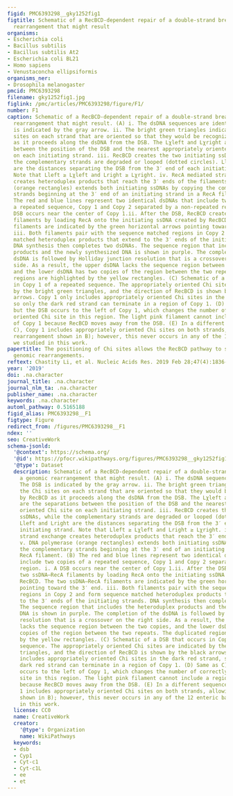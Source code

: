 ```yaml
---
figid: PMC6393298__gky1252fig1
figtitle: Schematic of a RecBCD-dependent repair of a double-strand break and a genomic
  rearrangement that might result
organisms:
- Escherichia coli
- Bacillus subtilis
- Bacillus subtilis At2
- Escherichia coli BL21
- Homo sapiens
- Venustaconcha ellipsiformis
organisms_ner:
- Drosophila melanogaster
pmcid: PMC6393298
filename: gky1252fig1.jpg
figlink: /pmc/articles/PMC6393298/figure/F1/
number: F1
caption: Schematic of a RecBCD-dependent repair of a double-strand break and a genomic
  rearrangement that might result. (A) i. The dsDNA sequences are identical. The DSB
  is indicated by the gray arrow. ii. The bright green triangles indicate the Chi
  sites on each strand that are oriented so that they would be recognized by RecBCD
  as it proceeds along the dsDNA from the DSB. The Lχleft and Lχright are the separations
  between the position of the DSB and the nearest appropriately oriented Chi site
  on each initiating strand. iii. RecBCD creates the two initiating ssDNAs, while
  the complementary strands are degraded or looped (dotted circles). Lleft and Lright
  are the distances separating the DSB from the 3′ end of each initiating strand.
  Note that Lleft ≥ Lχleft and Lright ≥ Lχright. iv. RecA mediated strand exchange
  creates heteroduplex products that reach the 3′ ends of the filaments. v. DNA polymerase
  (orange rectangles) extends both initiating ssDNAs by copying the complementary
  strands beginning at the 3′ end of an initiating strand in a RecA filament. (B)
  The red and blue lines represent two identical dsDNAs that include two copies of
  a repeated sequence, Copy 1 and Copy 2 separated by a non-repeated region. i. A
  DSB occurs near the center of Copy 1.ii. After the DSB, RecBCD creates two ssDNA–RecA
  filaments by loading RecA onto the initiating ssDNA created by RecBCD. The two ssDNA–RecA
  filaments are indicated by the green horizontal arrows pointing toward the 3′ end.
  iii. Both filaments pair with the sequence matched regions in Copy 2 and form sequence
  matched heteroduplex products that extend to the 3′ ends of the initiating strands.
  DNA synthesis then completes two dsDNAs. The sequence region that includes the heteroduplex
  products and the newly synthesized DNA is shown in purple. The completion of the
  dsDNA is followed by Holliday junction resolution that is a crossover on the right
  side. As a result, the upper dsDNA lacks the sequence region between the two copies,
  and the lower dsDNA has two copies of the region between the two repeats. The duplicated
  regions are highlighted by the yellow rectangles. (C) Schematic of a DSB that occurs
  in Copy 1 of a repeated sequence. The appropriately oriented Chi sites are indicated
  by the bright green triangles, and the direction of RecBCD is shown by the black
  arrows. Copy 1 only includes appropriately oriented Chi sites in the dark red strand,
  so only the dark red strand can terminate in a region of Copy 1. (D) Same as C),
  but the DSB occurs to the left of Copy 1, which changes the number of correctly
  oriented Chi site in this region. The light pink filament cannot include a region
  of Copy 1 because RecBCD moves away from the DSB. (E) In a different sequence than
  C), Copy 1 includes appropriately oriented Chi sites on both strands, allowing the
  rearrangement shown in B); however, this never occurs in any of the 12 enteric bacteria
  we studied in this work.
papertitle: The positioning of Chi sites allows the RecBCD pathway to suppress some
  genomic rearrangements.
reftext: Chastity Li, et al. Nucleic Acids Res. 2019 Feb 28;47(4):1836-1846.
year: '2019'
doi: .na.character
journal_title: .na.character
journal_nlm_ta: .na.character
publisher_name: .na.character
keywords: .na.character
automl_pathway: 0.5165188
figid_alias: PMC6393298__F1
figtype: Figure
redirect_from: /figures/PMC6393298__F1
ndex: ''
seo: CreativeWork
schema-jsonld:
  '@context': https://schema.org/
  '@id': https://pfocr.wikipathways.org/figures/PMC6393298__gky1252fig1.html
  '@type': Dataset
  description: Schematic of a RecBCD-dependent repair of a double-strand break and
    a genomic rearrangement that might result. (A) i. The dsDNA sequences are identical.
    The DSB is indicated by the gray arrow. ii. The bright green triangles indicate
    the Chi sites on each strand that are oriented so that they would be recognized
    by RecBCD as it proceeds along the dsDNA from the DSB. The Lχleft and Lχright
    are the separations between the position of the DSB and the nearest appropriately
    oriented Chi site on each initiating strand. iii. RecBCD creates the two initiating
    ssDNAs, while the complementary strands are degraded or looped (dotted circles).
    Lleft and Lright are the distances separating the DSB from the 3′ end of each
    initiating strand. Note that Lleft ≥ Lχleft and Lright ≥ Lχright. iv. RecA mediated
    strand exchange creates heteroduplex products that reach the 3′ ends of the filaments.
    v. DNA polymerase (orange rectangles) extends both initiating ssDNAs by copying
    the complementary strands beginning at the 3′ end of an initiating strand in a
    RecA filament. (B) The red and blue lines represent two identical dsDNAs that
    include two copies of a repeated sequence, Copy 1 and Copy 2 separated by a non-repeated
    region. i. A DSB occurs near the center of Copy 1.ii. After the DSB, RecBCD creates
    two ssDNA–RecA filaments by loading RecA onto the initiating ssDNA created by
    RecBCD. The two ssDNA–RecA filaments are indicated by the green horizontal arrows
    pointing toward the 3′ end. iii. Both filaments pair with the sequence matched
    regions in Copy 2 and form sequence matched heteroduplex products that extend
    to the 3′ ends of the initiating strands. DNA synthesis then completes two dsDNAs.
    The sequence region that includes the heteroduplex products and the newly synthesized
    DNA is shown in purple. The completion of the dsDNA is followed by Holliday junction
    resolution that is a crossover on the right side. As a result, the upper dsDNA
    lacks the sequence region between the two copies, and the lower dsDNA has two
    copies of the region between the two repeats. The duplicated regions are highlighted
    by the yellow rectangles. (C) Schematic of a DSB that occurs in Copy 1 of a repeated
    sequence. The appropriately oriented Chi sites are indicated by the bright green
    triangles, and the direction of RecBCD is shown by the black arrows. Copy 1 only
    includes appropriately oriented Chi sites in the dark red strand, so only the
    dark red strand can terminate in a region of Copy 1. (D) Same as C), but the DSB
    occurs to the left of Copy 1, which changes the number of correctly oriented Chi
    site in this region. The light pink filament cannot include a region of Copy 1
    because RecBCD moves away from the DSB. (E) In a different sequence than C), Copy
    1 includes appropriately oriented Chi sites on both strands, allowing the rearrangement
    shown in B); however, this never occurs in any of the 12 enteric bacteria we studied
    in this work.
  license: CC0
  name: CreativeWork
  creator:
    '@type': Organization
    name: WikiPathways
  keywords:
  - dsb
  - Cyp1
  - Cyt-c1
  - Cyt-c1L
  - ee
  - et
---
```

